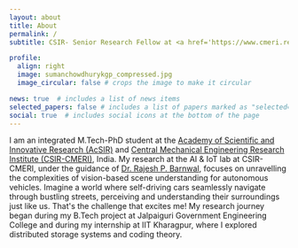 ```yaml
---
layout: about
title: About
permalink: /
subtitle: CSIR- Senior Research Fellow at <a href='https://www.cmeri.res.in/'>CSIR-CMERI, Durgapur</a>

profile:
  align: right
  image: sumanchowdhurykgp_compressed.jpg
  image_circular: false # crops the image to make it circular

news: true  # includes a list of news items
selected_papers: false # includes a list of papers marked as "selected={true}"
social: true  # includes social icons at the bottom of the page
---
```

I am an integrated M.Tech-PhD student at the [Academy of Scientific and Innovative Research (AcSIR)](https://acsir.res.in/) and [Central Mechanical Engineering Research Institute (CSIR-CMERI)](https://www.cmeri.res.in/), India. My research at the AI & IoT lab at CSIR-CMERI, under the guidance of [Dr. Rajesh P. Barnwal](https://www.cmeri.res.in/user-details/1284), focuses on unravelling the complexities of vision-based scene understanding for autonomous vehicles. Imagine a world where self-driving cars seamlessly navigate through bustling streets, perceiving and understanding their surroundings just like us. That's the challenge that excites me! My research journey began during my B.Tech project at Jalpaiguri Government Engineering College and during my internship at IIT Kharagpur, where I explored distributed storage systems and coding theory.
